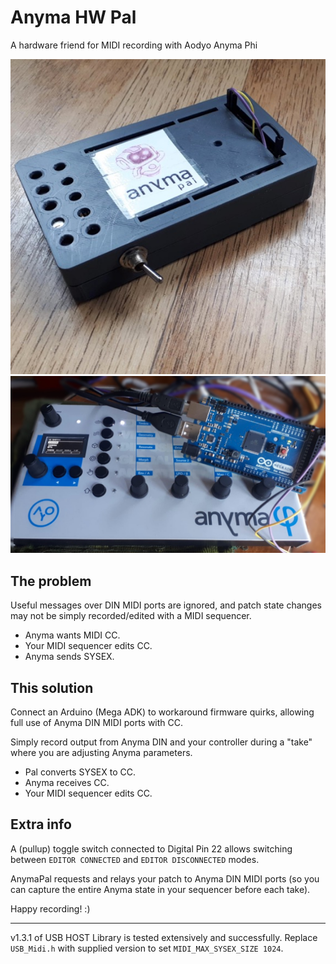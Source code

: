 
# Anyma HW Pal

A hardware friend for MIDI recording with Aodyo Anyma Phi

![AnymaHWPal enclosure](images/anymaHWPal1.jpg) ![AnymaHWPal arduino mega adk](images/anymaHWPal2.jpg)

## The problem

Useful messages over DIN MIDI ports are ignored, and patch state changes may not be simply recorded/edited with a MIDI sequencer.

* Anyma wants MIDI CC.
* Your MIDI sequencer edits CC.
* Anyma sends SYSEX.

## This solution
Connect an Arduino (Mega ADK) to workaround firmware quirks, allowing full use of Anyma DIN MIDI ports with CC.

Simply record output from Anyma DIN and your controller during a "take" where you are adjusting Anyma parameters.

* Pal converts SYSEX to CC.
* Anyma receives CC.
* Your MIDI sequencer edits CC.

## Extra info
A (pullup) toggle switch connected to Digital Pin 22 allows switching between `EDITOR CONNECTED` and `EDITOR DISCONNECTED` modes. 

AnymaPal requests and relays your patch to Anyma DIN MIDI ports (so you can capture the entire Anyma state in your sequencer before each take).

Happy recording! :)

__________

v1.3.1 of USB HOST Library is tested extensively and successfully. Replace `USB_Midi.h` with supplied version to set `MIDI_MAX_SYSEX_SIZE 1024`.
